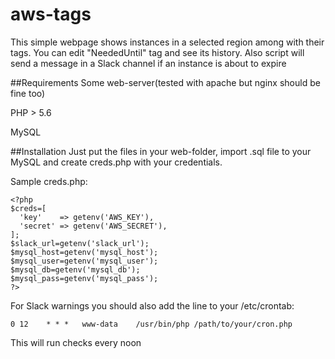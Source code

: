 # aws-tags

This simple webpage shows instances in a selected region among with their tags.
You can edit "NeededUntil" tag and see its history.
Also script will send a message in a Slack channel if an instance is about to expire

##Requirements
Some web-server(tested with apache but nginx should be fine too)

PHP > 5.6

MySQL

##Installation
Just put the files in your web-folder, import .sql file to your MySQL and create creds.php with your credentials.

Sample creds.php:
```
<?php
$creds=[
  'key'    => getenv('AWS_KEY'),
  'secret' => getenv('AWS_SECRET'),
];
$slack_url=getenv('slack_url');
$mysql_host=getenv('mysql_host');
$mysql_user=getenv('mysql_user');
$mysql_db=getenv('mysql_db');
$mysql_pass=getenv('mysql_pass');
?>
```

For Slack warnings you should also add the line to your /etc/crontab:
```
0 12    * * *   www-data    /usr/bin/php /path/to/your/cron.php
```
This will run checks every noon 